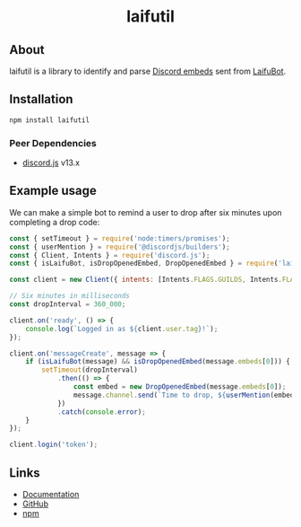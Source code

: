 <h1 align="center">laifutil</h1>

## About
laifutil is a library to identify and parse [Discord embeds](https://discord.js.org/#/docs/discord.js/13.8.0/class/MessageEmbed) sent from [LaifuBot](https://laifubot.fandom.com/wiki/Laifubot_Wiki).

## Installation
```sh
npm install laifutil
```

### Peer Dependencies
- [discord.js](https://discord.js.org/#/) v13.x

## Example usage

We can make a simple bot to remind a user to drop after six minutes upon completing a drop code:

```js
const { setTimeout } = require('node:timers/promises');
const { userMention } = require('@discordjs/builders');
const { Client, Intents } = require('discord.js');
const { isLaifuBot, isDropOpenedEmbed, DropOpenedEmbed } = require('laifutil');

const client = new Client({ intents: [Intents.FLAGS.GUILDS, Intents.FLAGS.GUILD_MESSAGES] });

// Six minutes in milliseconds
const dropInterval = 360_000;

client.on('ready', () => {
    console.log(`Logged in as ${client.user.tag}!`);
});

client.on('messageCreate', message => {
    if (isLaifuBot(message) && isDropOpenedEmbed(message.embeds[0])) {
        setTimeout(dropInterval)
            .then(() => {
                const embed = new DropOpenedEmbed(message.embeds[0]);
                message.channel.send(`Time to drop, ${userMention(embed.userId)}!`);
            })
            .catch(console.error);
    }
});

client.login('token');
```

## Links
- [Documentation](https://minidomo.github.io/laifutil/)
- [GitHub](https://github.com/minidomo/laifutil)
- [npm](https://www.npmjs.com/package/laifutil)
